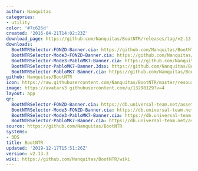 ```yaml
---
author: Nanquitas
categories:
- utility
color: '#7c626d'
created: '2016-04-21T14:02:23Z'
download_page: https://github.com/Nanquitas/BootNTR/releases/tag/v2.13.3
downloads:
  BootNTRSelector-FONZD-Banner.cia: https://github.com/Nanquitas/BootNTR/releases/download/v2.13.3/BootNTRSelector-FONZD-Banner.cia
  BootNTRSelector-Mode3-FONZD-Banner.cia: https://github.com/Nanquitas/BootNTR/releases/download/v2.13.3/BootNTRSelector-Mode3-FONZD-Banner.cia
  BootNTRSelector-Mode3-PabloMK7-Banner.cia: https://github.com/Nanquitas/BootNTR/releases/download/v2.13.3/BootNTRSelector-Mode3-PabloMK7-Banner.cia
  BootNTRSelector-PabloMK7-Banner.3dsx: https://github.com/Nanquitas/BootNTR/releases/download/v2.13.3/BootNTRSelector-PabloMK7-Banner.3dsx
  BootNTRSelector-PabloMK7-Banner.cia: https://github.com/Nanquitas/BootNTR/releases/download/v2.13.3/BootNTRSelector-PabloMK7-Banner.cia
github: Nanquitas/BootNTR
icon: https://raw.githubusercontent.com/Nanquitas/BootNTR/master/resources/icon.png
image: https://avatars3.githubusercontent.com/u/13298129?v=4
layout: app
qr:
  BootNTRSelector-FONZD-Banner.cia: https://db.universal-team.net/assets/images/qr/bootntrselector-fonzd-banner.cia.png
  BootNTRSelector-Mode3-FONZD-Banner.cia: https://db.universal-team.net/assets/images/qr/bootntrselector-mode3-fonzd-banner.cia.png
  BootNTRSelector-Mode3-PabloMK7-Banner.cia: https://db.universal-team.net/assets/images/qr/bootntrselector-mode3-pablomk7-banner.cia.png
  BootNTRSelector-PabloMK7-Banner.cia: https://db.universal-team.net/assets/images/qr/bootntrselector-pablomk7-banner.cia.png
source: https://github.com/Nanquitas/BootNTR
systems:
- 3DS
title: BootNTR
updated: '2019-12-17T15:51:26Z'
version: v2.13.3
wiki: https://github.com/Nanquitas/BootNTR/wiki
---
```

